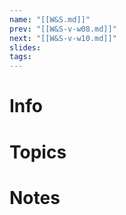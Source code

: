 ```yaml
---
name: "[[W&S.md]]"
prev: "[[W&S-v-w08.md]]"
next: "[[W&S-v-w10.md]]"
slides: 
tags: 
---
```



# Info


# Topics


# Notes